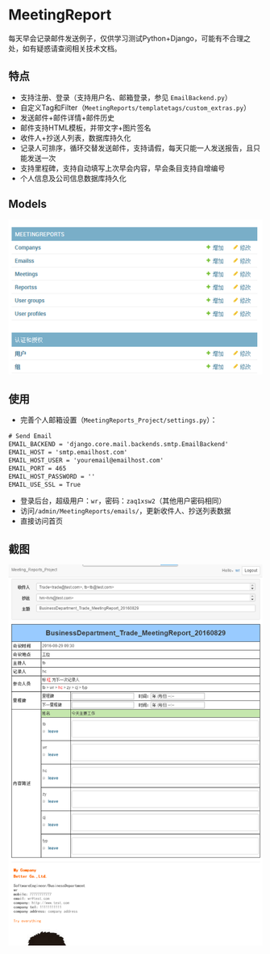 # MeetingReport
每天早会记录邮件发送例子，仅供学习测试Python+Django，可能有不合理之处，如有疑惑请查阅相关技术文档。

## 特点
* 支持注册、登录（支持用户名、邮箱登录，参见 `EmailBackend.py`）
* 自定义Tag和Filter（`MeetingReports/templatetags/custom_extras.py`）
* 发送邮件+邮件详情+邮件历史
* 邮件支持HTML模板，并带文字+图片签名
* 收件人+抄送人列表，数据库持久化
* 记录人可排序，循环交替发送邮件，支持请假，每天只能一人发送报告，且只能发送一次
* 支持里程碑，支持自动填写上次早会内容，早会条目支持自增编号
* 个人信息及公司信息数据库持久化

## Models
![image](static/img/model.png)

## 使用
* 完善个人邮箱设置（`MeetingReports_Project/settings.py`）：
```
# Send Email
EMAIL_BACKEND = 'django.core.mail.backends.smtp.EmailBackend'
EMAIL_HOST = 'smtp.emailhost.com'
EMAIL_HOST_USER = 'youremail@emailhost.com'
EMAIL_PORT = 465
EMAIL_HOST_PASSWORD = ''
EMAIL_USE_SSL = True
```
* 登录后台，超级用户：`wr`，密码：`zaq1xsw2`（其他用户密码相同）
* 访问`/admin/MeetingReports/emails/`，更新收件人、抄送列表数据
* 直接访问首页

## 截图
![image](static/img/screenshot.png)